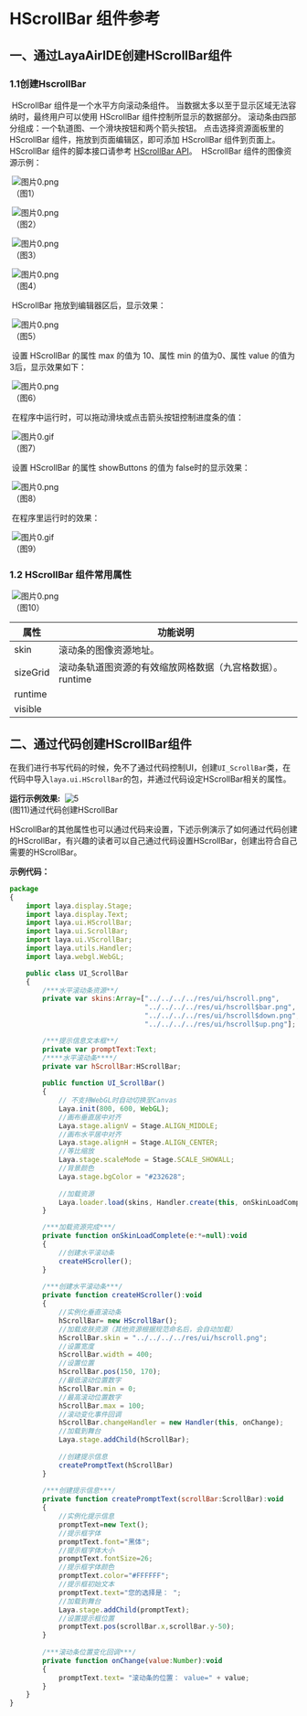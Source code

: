 # HScrollBar 组件参考



##  一、通过LayaAirIDE创建HScrollBar组件

###         1.1创建HscrollBar

​	HScrollBar 组件是一个水平方向滚动条组件。
​        当数据太多以至于显示区域无法容纳时，最终用户可以使用 HScrollBar 组件控制所显示的数据部分。
​        滚动条由四部分组成：一个轨道图、一个滑块按钮和两个箭头按钮。
​        点击选择资源面板里的 HScrollBar 组件，拖放到页面编辑区，即可添加 HScrollBar 组件到页面上。
​        HScrollBar 组件的脚本接口请参考 [HScrollBar API](https://layaair2.ldc2.layabox.com/api2/Chinese/index.html?version=2.9.0beta&type=2D&category=UI&class=laya.ui.HScrollBar)。
​        HScrollBar 组件的图像资源示例：

​        ![图片0.png](img/1.png)<br/>
​    （图1）

​        ![图片0.png](img/2.png)<br/>
​    （图2）

​        ![图片0.png](img/3.png)<br/>
​    （图3）

​        ![图片0.png](img/4.png)<br/>
​    （图4）

​        HScrollBar 拖放到编辑器区后，显示效果：

​        ![图片0.png](img/5.png)<br/>
​    （图5）

​        设置 HScrollBar 的属性 max 的值为 10、属性 min 的值为0、属性 value 的值为3后，显示效果如下：

​        ![图片0.png](img/6.png)<br/>
​    （图6）

​        在程序中运行时，可以拖动滑块或点击箭头按钮控制进度条的值：

​        ![图片0.gif](gif/1.gif)<br/>
​    （图7）

​        设置 HScrollBar 的属性 showButtons 的值为 false时的显示效果：

​        ![图片0.png](img/7.png)<br/>
​    （图8）

​        在程序里运行时的效果：

​        ![图片0.gif](gif/2.gif)<br/>
​    （图9）

 

### 1.2 HScrollBar 组件常用属性

​        ![图片0.png](img/8.png)<br/>
​    （图10）

 

| **属性**   | **功能说明**                         |
| -------- | -------------------------------- |
| skin     | 滚动条的图像资源地址。                      |
| sizeGrid | 滚动条轨道图资源的有效缩放网格数据（九宫格数据）。runtime |
| runtime  |                                  |
| visible  |                                  |

 

## 二、通过代码创建HScrollBar组件

​	在我们进行书写代码的时候，免不了通过代码控制UI，创建`UI_ScrollBar`类，在代码中导入`laya.ui.HScrollBar`的包，并通过代码设定HScrollBar相关的属性。

**运行示例效果:**
​	![5](gif/4.gif)<br/>
​	(图11)通过代码创建HScrollBar

​	HScrollBar的其他属性也可以通过代码来设置，下述示例演示了如何通过代码创建的HScrollBar，有兴趣的读者可以自己通过代码设置HScrollBar，创建出符合自己需要的HScrollBar。

**示例代码：**

```javascript
package
{
	import laya.display.Stage;
	import laya.display.Text;
	import laya.ui.HScrollBar;
	import laya.ui.ScrollBar;
	import laya.ui.VScrollBar;
	import laya.utils.Handler;
	import laya.webgl.WebGL;

	public class UI_ScrollBar
	{
		/***水平滚动条资源**/
		private var skins:Array=["../../../../res/ui/hscroll.png", 
							 	 "../../../../res/ui/hscroll$bar.png", 
								 "../../../../res/ui/hscroll$down.png",
								 "../../../../res/ui/hscroll$up.png"];

		/***提示信息文本框**/
		private var promptText:Text;		
		/****水平滚动条****/
		private var hScrollBar:HScrollBar;		
		
		public function UI_ScrollBar()
		{
			// 不支持WebGL时自动切换至Canvas
			Laya.init(800, 600, WebGL);
			//画布垂直居中对齐
			Laya.stage.alignV = Stage.ALIGN_MIDDLE;
			//画布水平居中对齐
			Laya.stage.alignH = Stage.ALIGN_CENTER;
			//等比缩放
			Laya.stage.scaleMode = Stage.SCALE_SHOWALL;
			//背景颜色
			Laya.stage.bgColor = "#232628";
			
			//加载资源
			Laya.loader.load(skins, Handler.create(this, onSkinLoadComplete));
		}

		/***加载资源完成***/
		private function onSkinLoadComplete(e:*=null):void
		{
			//创建水平滚动条
			createHScroller();
		}
		
		/***创建水平滚动条***/
		private function createHScroller():void 
		{
			//实例化垂直滚动条
			hScrollBar= new HScrollBar();
			//加载皮肤资源（其他资源根据规范命名后，会自动加载）
			hScrollBar.skin = "../../../../res/ui/hscroll.png";
			//设置宽度
			hScrollBar.width = 400;
			//设置位置
			hScrollBar.pos(150, 170);
			//最低滚动位置数字
			hScrollBar.min = 0;
			//最高滚动位置数字
			hScrollBar.max = 100;
			//滚动变化事件回调
			hScrollBar.changeHandler = new Handler(this, onChange);
			//加载到舞台
			Laya.stage.addChild(hScrollBar);
			
			//创建提示信息
			createPromptText(hScrollBar)
		}		
		
		/***创建提示信息***/
		private function createPromptText(scrollBar:ScrollBar):void
		{
			//实例化提示信息
			promptText=new Text();
			//提示框字体
			promptText.font="黑体";
			//提示框字体大小
			promptText.fontSize=26;
			//提示框字体颜色
			promptText.color="#FFFFFF";
			//提示框初始文本
			promptText.text="您的选择是： ";
			//加载到舞台
			Laya.stage.addChild(promptText);
			//设置提示框位置
			promptText.pos(scrollBar.x,scrollBar.y-50);
		}
		
		/***滚动条位置变化回调***/
		private function onChange(value:Number):void 
		{
			promptText.text= "滚动条的位置： value=" + value;
		}
	}
}
```

